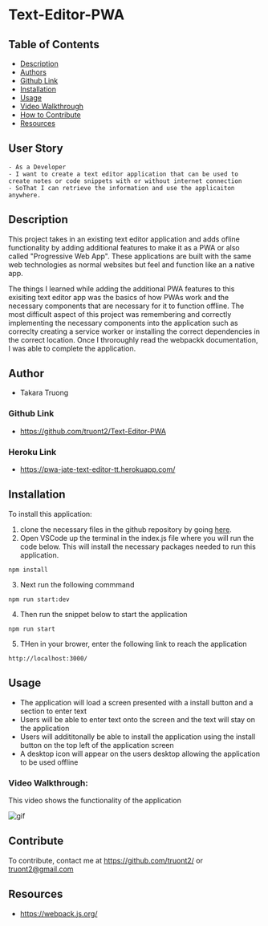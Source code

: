 # Text-Editor-PWA

## Table of Contents
- [Description](#description)
- [Authors](#authors)
- [Github Link](#github-link)
- [Installation](#installation)
- [Usage](#usage)
- [Video Walkthrough](#video-walkthrough)
- [How to Contribute](#contribute)
- [Resources](#resources)


## User Story 
```
- As a Developer
- I want to create a text editor application that can be used to create notes or code snippets with or without internet connection
- SoThat I can retrieve the information and use the applicaiton anywhere.
```
## Description
This project takes in an existing text editor application and adds ofline functionality by adding additional features to make it as a PWA or also called "Progressive Web App". These applications are built with the same web technologies as normal websites but feel and function like an a native app.

The things I learned while adding the additional PWA features to this exisiting text editor app was the basics of how PWAs work and the necessary components that are necessary for it to function offline. The most difficult aspect of this project was remembering and correctly implementing the necessary  components into the application such as correclty creating a service worker  or installing the correct  dependencies in the correct location. Once I throroughly read the webpackk documentation, I was able to complete the application. 

## Author 
- Takara Truong

### Github Link
* https://github.com/truont2/Text-Editor-PWA

### Heroku Link
* https://pwa-jate-text-editor-tt.herokuapp.com/

## Installation

To install this application:
1. clone the necessary files in the github repository by going [here](https://github.com/truont2/Text-Editor-PWA).
2. Open VSCode up the terminal in the index.js file where you will run the code below. This will install the necessary packages needed to run this application. 
```
npm install
```
3. Next run the following commmand 
```
npm run start:dev
```
4. Then run the snippet below to start the application
```
npm run start
```
5. THen in your brower, enter the following link to reach the application
```
http://localhost:3000/
```
## Usage

* The application will load a screen presented with a install button and a section to enter text
* Users will be able to enter text onto the screen and the text will stay on the application
* Users will addititonally be able to install the application using the install button on the top left of the application screen
* A desktop icon will appear on the users desktop allowing the application to be used offline

### Video Walkthrough: 

This video shows the functionality of the application

![gif](./assets/texteditor.gif)
## Contribute

To contribute, contact me at https://github.com/truont2/ or truont2@gmail.com

## Resources 

* https://webpack.js.org/
